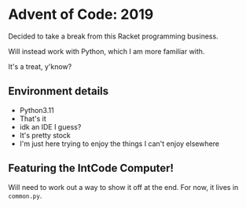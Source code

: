 # Advent of Code: 2019

Decided to take a break from this Racket programming business.

Will instead work with Python, which I am more familiar with.

It's a treat, y'know?

## Environment details

- Python3.11
- That's it
- idk an IDE I guess?
- It's pretty stock
- I'm just here trying to enjoy the things I can't enjoy elsewhere

## Featuring the IntCode Computer!

Will need to work out a way to show it off at the end.
For now, it lives in `common.py`.
